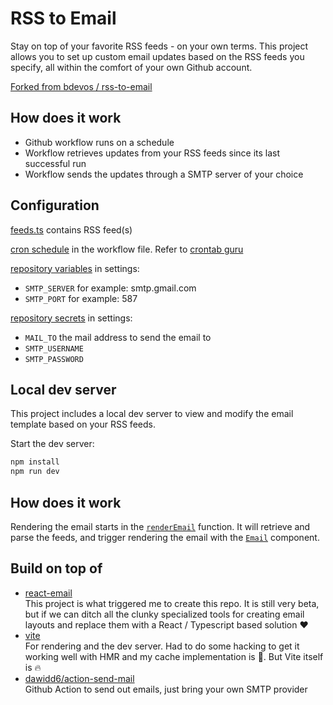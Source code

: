 # RSS to Email

Stay on top of your favorite RSS feeds - on your own terms. This project allows you to set up custom email updates based on the RSS feeds you specify, all within the comfort of your own Github account.

[Forked from bdevos / rss-to-email](https://github.com/bdevos/rss-to-email)

## How does it work

- Github workflow runs on a schedule
- Workflow retrieves updates from your RSS feeds since its last successful run
- Workflow sends the updates through a SMTP server of your choice

## Configuration

[feeds.ts](src/feeds.ts) contains RSS feed(s)

[cron schedule](.github/workflows/send-email.yaml#L5) in the workflow file. Refer to [crontab guru](https://crontab.guru/)

[repository variables](../../settings/variables/actions) in settings:
   - `SMTP_SERVER` for example: smtp.gmail.com
   - `SMTP_PORT` for example: 587

[repository secrets](../../settings/secrets/actions) in settings:
   - `MAIL_TO` the mail address to send the email to
   - `SMTP_USERNAME`
   - `SMTP_PASSWORD`

## Local dev server

This project includes a local dev server to view and modify the email template based on your RSS feeds.

Start the dev server:

```bash
npm install
npm run dev
```

## How does it work

Rendering the email starts in the [`renderEmail`](src/renderEmail.tsx) function. It will retrieve and parse the feeds, and trigger rendering the email with the [`Email`](src/email/Email.tsx) component.

## Build on top of

- [react-email](https://github.com/resendlabs/react-email)\
  This project is what triggered me to create this repo. It is still very beta, but if we can ditch all the clunky specialized tools for creating email layouts and replace them with a React / Typescript based solution :heart:
- [vite](https://vitejs.dev/)\
  For rendering and the dev server. Had to do some hacking to get it working well with HMR and my cache implementation is :poop:. But Vite itself is :fire:
- [dawidd6/action-send-mail](https://github.com/dawidd6/action-send-mail)\
  Github Action to send out emails, just bring your own SMTP provider
